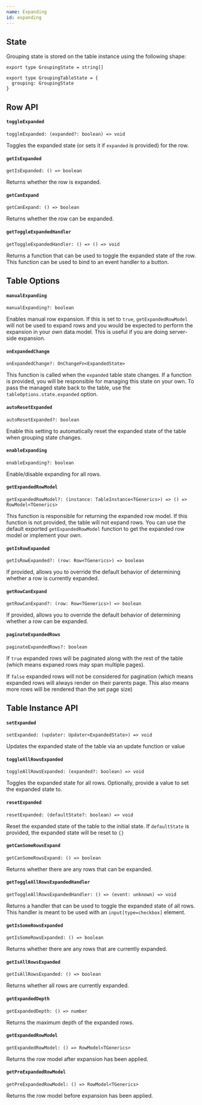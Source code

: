 ```yaml
---
name: Expanding
id: expanding
---
```


## State

Grouping state is stored on the table instance using the following shape:

```tsx
export type GroupingState = string[]

export type GroupingTableState = {
  grouping: GroupingState
}
```

## Row API

#### `toggleExpanded`

```tsx
toggleExpanded: (expanded?: boolean) => void
```

Toggles the expanded state (or sets it if `expanded` is provided) for the row.

#### `getIsExpanded`

```tsx
getIsExpanded: () => boolean
```

Returns whether the row is expanded.

#### `getCanExpand`

```tsx
getCanExpand: () => boolean
```

Returns whether the row can be expanded.

#### `getToggleExpandedHandler`

```tsx
getToggleExpandedHandler: () => () => void
```

Returns a function that can be used to toggle the expanded state of the row. This function can be used to bind to an event handler to a button.

## Table Options

#### `manualExpanding`

```tsx
manualExpanding?: boolean
```

Enables manual row expansion. If this is set to `true`, `getExpandedRowModel` will not be used to expand rows and you would be expected to perform the expansion in your own data model. This is useful if you are doing server-side expansion.

#### `onExpandedChange`

```tsx
onExpandedChange?: OnChangeFn<ExpandedState>
```

This function is called when the `expanded` table state changes. If a function is provided, you will be responsible for managing this state on your own. To pass the managed state back to the table, use the `tableOptions.state.expanded` option.

#### `autoResetExpanded`

```tsx
autoResetExpanded?: boolean
```

Enable this setting to automatically reset the expanded state of the table when grouping state changes.

#### `enableExpanding`

```tsx
enableExpanding?: boolean
```

Enable/disable expanding for all rows.

#### `getExpandedRowModel`

```tsx
getExpandedRowModel?: (instance: TableInstance<TGenerics>) => () => RowModel<TGenerics>
```

This function is responsible for returning the expanded row model. If this function is not provided, the table will not expand rows. You can use the default exported `getExpandedRowModel` function to get the expanded row model or implement your own.

#### `getIsRowExpanded`

```tsx
getIsRowExpanded?: (row: Row<TGenerics>) => boolean
```

If provided, allows you to override the default behavior of determining whether a row is currently expanded.

#### `getRowCanExpand`

```tsx
getRowCanExpand?: (row: Row<TGenerics>) => boolean
```

If provided, allows you to override the default behavior of determining whether a row can be expanded.

#### `paginateExpandedRows`

```tsx
paginateExpandedRows?: boolean
```

If `true` expanded rows will be paginated along with the rest of the table (which means expaned rows may span multiple pages).

If `false` expanded rows will not be considered for pagination (which means expanded rows will always render on their parents page. This also means more rows will be rendered than the set page size)

## Table Instance API

#### `setExpanded`

```tsx
setExpanded: (updater: Updater<ExpandedState>) => void
```

Updates the expanded state of the table via an update function or value

#### `toggleAllRowsExpanded`

```tsx
toggleAllRowsExpanded: (expanded?: boolean) => void
```

Toggles the expanded state for all rows. Optionally, provide a value to set the expanded state to.

#### `resetExpanded`

```tsx
resetExpanded: (defaultState?: boolean) => void
```

Reset the expanded state of the table to the initial state. If `defaultState` is provided, the expanded state will be reset to `{}`

#### `getCanSomeRowsExpand`

```tsx
getCanSomeRowsExpand: () => boolean
```

Returns whether there are any rows that can be expanded.

#### `getToggleAllRowsExpandedHandler`

```tsx
getToggleAllRowsExpandedHandler: () => (event: unknown) => void
```

Returns a handler that can be used to toggle the expanded state of all rows. This handler is meant to be used with an `input[type=checkbox]` element.

#### `getIsSomeRowsExpanded`

```tsx
getIsSomeRowsExpanded: () => boolean
```

Returns whether there are any rows that are currently expanded.

#### `getIsAllRowsExpanded`

```tsx
getIsAllRowsExpanded: () => boolean
```

Returns whether all rows are currently expanded.

#### `getExpandedDepth`

```tsx
getExpandedDepth: () => number
```

Returns the maximum depth of the expanded rows.

#### `getExpandedRowModel`

```tsx
getExpandedRowModel: () => RowModel<TGenerics>
```

Returns the row model after expansion has been applied.

#### `getPreExpandedRowModel`

```tsx
getPreExpandedRowModel: () => RowModel<TGenerics>
```

Returns the row model before expansion has been applied.
